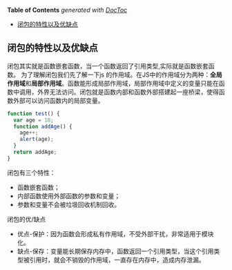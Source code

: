 <!-- START doctoc generated TOC please keep comment here to allow auto update -->
<!-- DON'T EDIT THIS SECTION, INSTEAD RE-RUN doctoc TO UPDATE -->
**Table of Contents**  *generated with [DocToc](https://github.com/thlorenz/doctoc)*

- [闭包的特性以及优缺点](#%E9%97%AD%E5%8C%85%E7%9A%84%E7%89%B9%E6%80%A7%E4%BB%A5%E5%8F%8A%E4%BC%98%E7%BC%BA%E7%82%B9)

<!-- END doctoc generated TOC please keep comment here to allow auto update -->

## 闭包的特性以及优缺点

闭包其实就是函数嵌套函数，当一个函数返回了引用类型,实际就是函数嵌套函数。
为了理解闭包我们先了解一下js 的作用域。在JS中的作用域分为两种：**全局作用域**和**局部作用域**。函数能形成局部作用域，局部作用域中定义的变量只能在函数中调用，外界无法访问。闭包就是函数内部和函数外部搭建起一座桥梁，使得函数外部可以访问函数内的局部变量。
```js
function test() {
  var age = 18;
  function addAge() {
    age++;
    alert(age);
  }
  return addAge;
}
```

闭包有三个特性：

- 函数嵌套函数；
- 内部函数使用外部函数的参数和变量；
- 参数和变量不会被垃圾回收机制回收。

闭包的优/缺点

- 优点-保护：因为函数会形成私有作用域，不受外部干扰，非常适用于模块化。
- 缺点-保存：变量能长期保存内存中，函数返回一个引用类型，当这个引用类型被引用时，就会不销毁的作用域，一直存在内存中，造成内存泄漏。